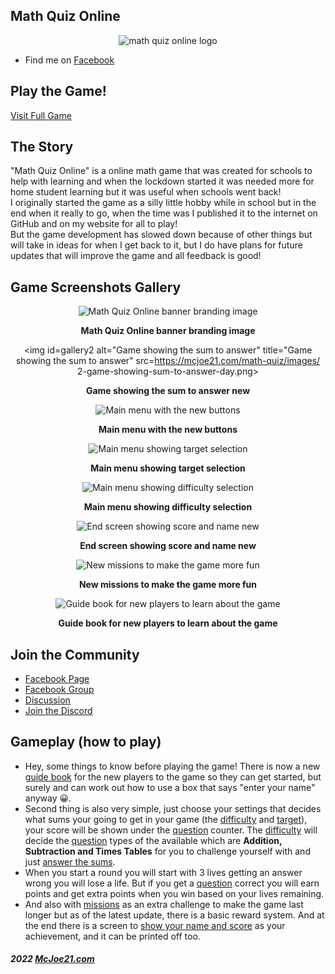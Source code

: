 ## Math Quiz Online       

<div align="center">
<img alt="math quiz online logo" src=https://mcjoe21.com/math-quiz/images/mqo-game-logo-long.png>
</div>

- Find me on [Facebook](https://facebook.com/mathquizonline)

Play the Game!
--------------

[Visit Full Game](https://mqo-game.com)

The Story
---------

"Math Quiz Online" is a online math game that was created for schools to help with learning and when the lockdown started it was needed more for home student learning but it was useful when schools went back!  
I originally started the game as a silly little hobby while in school but in the end when it really to go, when the time was I published it to the internet on GitHub and on my website for all to play!  
But the game development has slowed down because of other things but will take in ideas for when I get back to it, but I do have plans for future updates that will improve the game and all feedback is good!

Game Screenshots Gallery
------------------------

<div align="center">
<img id=gallery1 alt="Math Quiz Online banner branding image" title="Math Quiz Online banner branding image" src=https://mcjoe21.com/math-quiz/images/1-math-quiz-online-banner.jpg>

**Math Quiz Online banner branding image**

<img id=gallery2 alt="Game showing the sum to answer" title="Game showing the sum to answer" src=https://mcjoe21.com/math-quiz/images/
2-game-showing-sum-to-answer-day.png>

**Game showing the sum to answer new**

<img id=gallery3 alt="Main menu with the new buttons" title="Main menu with the new buttons" src=https://mcjoe21.com/math-quiz/images/3-main-menu-new-day.png>

**Main menu with the new buttons**

<img id=gallery4 alt="Main menu showing target selection" title="Main menu showing target selection" src=https://mcjoe21.com/math-quiz/images/3-main-menu-showing-target-selection.png>

**Main menu showing target selection**

<img id=gallery5 alt="Main menu showing difficulty selection" title="Main menu showing difficulty selection" src=https://mcjoe21.com/math-quiz/images/4-main-menu-showing-difficulty-selection.png>

**Main menu showing difficulty selection**

<img id=gallery6 alt="End screen showing score and name new" title="End screen showing score and name new" src=https://mcjoe21.com/math-quiz/images/5-end-screen-showing-score-and-name-new-night.png>

**End screen showing score and name new**

<img id=gallery7 alt="New missions to make the game more fun" title="New missions to make the game more fun" src=https://mcjoe21.com/math-quiz/images/7-missions-menu-new-night.png>

**New missions to make the game more fun**

<img id=gallery8 alt="Guide book for new players to learn about the game" title="Guide book for new players to learn about the game" src=https://mcjoe21.com/math-quiz/images/8-guide-book-menu-new-day.png>

**Guide book for new players to learn about the game**
</div>

Join the Community
------------------

- [Facebook Page](https://facebook.com/MathQuizOnline) 
- [Facebook Group](https://facebook.com/group/mqogame) 
- [Discussion](https://github.com/mqo-game/math-quiz-game/discussions) 
- [Join the Discord](https://mcjoe21.com/mq/discord)

Gameplay (how to play)
----------------------

- Hey, some things to know before playing the game! There is now a new [guide book](#gallery8) for the new players to the game so they can get started, but surely and can work out how to use a box that says "enter your name" anyway 😀.
- Second thing is also very simple, just choose your settings that decides what sums your going to get in your game (the [difficulty](#gallery5) and [target](#gallery4)), your score will be shown under the [question](#gallery2) counter. The [difficulty](#gallery5) will decide the [question](#gallery2) types of the available which are **Addition, Subtraction and Times Tables** for you to challenge yourself with and just [answer the sums](#gallery2).
- When you start a round you will start with 3 lives getting an answer wrong you will lose a life. But if you get a [question](#gallery2) correct you will earn points and get extra points when you win based on your lives remaining.
- And also with [missions](#gallery7) as an extra challenge to make the game last longer but as of the latest update, there is a basic reward system. And at the end there is a screen to [show your name and score](#gallery6) as your achievement, and it can be printed off too.

##### 2022 [McJoe21.com](https://mcjoe21.com)